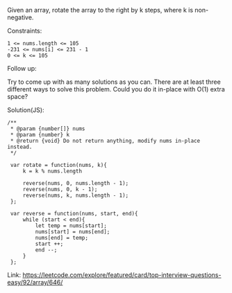 Given an array, rotate the array to the right by k steps, where k is non-negative.

Constraints:
```
1 <= nums.length <= 105
-231 <= nums[i] <= 231 - 1
0 <= k <= 105
 ```
Follow up:

Try to come up with as many solutions as you can. There are at least three different ways to solve this problem.
Could you do it in-place with O(1) extra space?

Solution(JS):
```
/**
 * @param {number[]} nums
 * @param {number} k
 * @return {void} Do not return anything, modify nums in-place instead.
 */
 
 var rotate = function(nums, k){
     k = k % nums.length
     
     reverse(nums, 0, nums.length - 1);
     reverse(nums, 0, k - 1);
     reverse(nums, k, nums.length - 1);
 };
 
 var reverse = function(nums, start, end){
     while (start < end){
         let temp = nums[start];
         nums[start] = nums[end];
         nums[end] = temp;
         start ++;
         end --;
     }
 };

```
Link: https://leetcode.com/explore/featured/card/top-interview-questions-easy/92/array/646/
